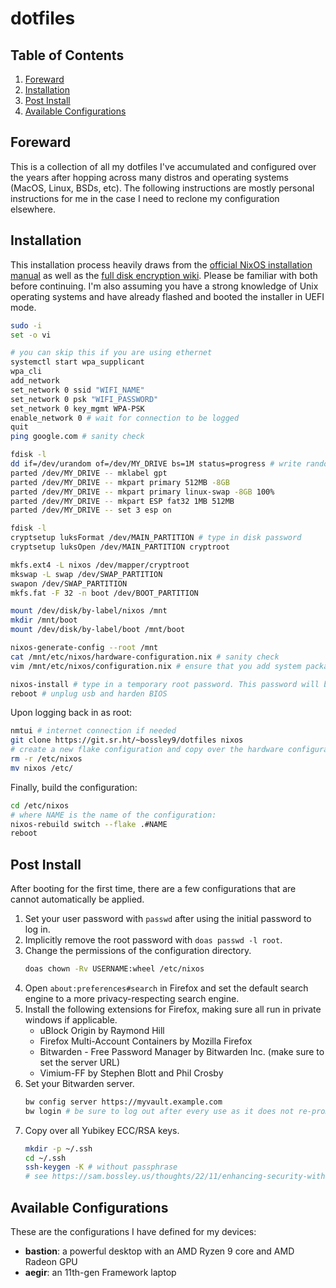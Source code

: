 # dotfiles

## Table of Contents

1. [Foreward](#foreward)
2. [Installation](#installation)
3. [Post Install](#post-install)
4. [Available Configurations](#available-configurations)

## Foreward

This is a collection of all my dotfiles I've accumulated and configured over the years after hopping across many distros and operating systems (MacOS, Linux, BSDs, etc). The following instructions are mostly personal instructions for me in the case I need to reclone my configuration elsewhere.

## Installation

This installation process heavily draws from the [official NixOS installation manual](https://nixos.org/manual/nixos/stable/index.html#sec-installation) as well as the [full disk encryption wiki](https://nixos.wiki/wiki/Full_Disk_Encryption). Please be familiar with both before continuing. I'm also assuming you have a strong knowledge of Unix operating systems and have already flashed and booted the installer in UEFI mode.

```sh
sudo -i
set -o vi

# you can skip this if you are using ethernet
systemctl start wpa_supplicant
wpa_cli
add_network
set_network 0 ssid "WIFI_NAME"
set_network 0 psk "WIFI_PASSWORD"
set_network 0 key_mgmt WPA-PSK
enable_network 0 # wait for connection to be logged
quit
ping google.com # sanity check

fdisk -l
dd if=/dev/urandom of=/dev/MY_DRIVE bs=1M status=progress # write random data to disk
parted /dev/MY_DRIVE -- mklabel gpt
parted /dev/MY_DRIVE -- mkpart primary 512MB -8GB
parted /dev/MY_DRIVE -- mkpart primary linux-swap -8GB 100%
parted /dev/MY_DRIVE -- mkpart ESP fat32 1MB 512MB
parted /dev/MY_DRIVE -- set 3 esp on

fdisk -l
cryptsetup luksFormat /dev/MAIN_PARTITION # type in disk password
cryptsetup luksOpen /dev/MAIN_PARTITION cryptroot

mkfs.ext4 -L nixos /dev/mapper/cryptroot
mkswap -L swap /dev/SWAP_PARTITION
swapon /dev/SWAP_PARTITION
mkfs.fat -F 32 -n boot /dev/BOOT_PARTITION

mount /dev/disk/by-label/nixos /mnt
mkdir /mnt/boot
mount /dev/disk/by-label/boot /mnt/boot

nixos-generate-config --root /mnt
cat /mnt/etc/nixos/hardware-configuration.nix # sanity check
vim /mnt/etc/nixos/configuration.nix # ensure that you add system packages neovim and git, and enable Network Manager.

nixos-install # type in a temporary root password. This password will be erased later.
reboot # unplug usb and harden BIOS
```

Upon logging back in as root:

```sh
nmtui # internet connection if needed
git clone https://git.sr.ht/~bossley9/dotfiles nixos
# create a new flake configuration and copy over the hardware configuration here if necessary.
rm -r /etc/nixos
mv nixos /etc/
```

Finally, build the configuration:

```sh
cd /etc/nixos
# where NAME is the name of the configuration:
nixos-rebuild switch --flake .#NAME
reboot
```

## Post Install

After booting for the first time, there are a few configurations that are cannot automatically be applied.

1. Set your user password with `passwd` after using the initial password to log in.
2. Implicitly remove the root password with `doas passwd -l root`.
2. Change the permissions of the configuration directory.
    ```sh
    doas chown -Rv USERNAME:wheel /etc/nixos
    ```
3. Open `about:preferences#search` in Firefox and set the default search engine to a more privacy-respecting search engine.
4. Install the following extensions for Firefox, making sure all run in private windows if applicable.
    * uBlock Origin by Raymond Hill
    * Firefox Multi-Account Containers by Mozilla Firefox
    * Bitwarden - Free Password Manager by Bitwarden Inc. (make sure to set the server URL)
    * Vimium-FF by Stephen Blott and Phil Crosby
5. Set your Bitwarden server.
    ```sh
    bw config server https://myvault.example.com
    bw login # be sure to log out after every use as it does not re-prompt MFA.
    ```
6. Copy over all Yubikey ECC/RSA keys.
    ```sh
    mkdir -p ~/.ssh
    cd ~/.ssh
    ssh-keygen -K # without passphrase
    # see https://sam.bossley.us/thoughts/22/11/enhancing-security-with-yubikeys for details
    ```

## Available Configurations

These are the configurations I have defined for my devices:

* **bastion**: a powerful desktop with an AMD Ryzen 9 core and AMD Radeon GPU
* **aegir**: an 11th-gen Framework laptop

